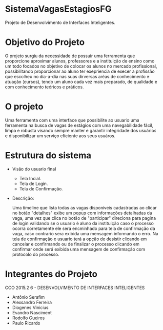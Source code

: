# SistemaVagasEstagiosFG

  Projeto de Desenvolvimento de Interfaces Inteligentes.

# Objetivo do Projeto

  O projeto surgiu da necessidade de possuir uma ferramenta que proporcione aproximar alunos, professores e a instituição de ensino como um todo focados no objetivo de colocar os alunos no mercado profissional, possibilitando proporcionar ao aluno ter exepriencia de execer a profissão que escolheu no dia-a-dia nas suas dirversas aréas de conhecimento e atuação (cursos), tendo um aluno cada vez mais preparado, de qualidade e com conhecimento teóricos e práticos.

# O projeto

  Uma ferramenta com uma interface que possibilite ao usuario uma ferramenta na busca de vagas de estágios com uma navegabilidade fácil, limpa e robusta visando sempre manter e garantir integridade dos usuários e disponibilizar um serviço eficiente aos seus usuáros.

# Estrutura do sistema

+ Visão do usuario final

  - Tela Incial. 
  - Tela de Login.
  - Tela de Confirmação.

+ Descrição:

  Uma timeline que lista todas as vagas disponiveis cadastradas ao clicar no botão "detalhes" exibe um popup com          informações detalhadas da vaga, uma vez que clica no botão de "participar" direciona para pagina de login validando se   o usuario é aluno da instituição caso o processo ocorra corretamente ele será encminhado para tela de confirmação da     vaga, caso contrario sera exibida uma mensagem informando o erro. Na tela de confirmação o usuario terá a opção de       desistir clicando em cancelar e confirmando ou de finalizar o processo clicando em confirmar onde será exibida uma mensagem de confirmação com protocolo do processo.
  
# Integrantes do Projeto

CCO 2015.2 6 - DESENVOLVIMENTO DE INTERFACES INTELIGENTES

  + Antônio Serafim
  + Alexsandro Ferreira
  + Diogenes Vinicius
  + Evandro Nasciment
  + Rodolfo Gueiros
  + Paulo Ricardo
